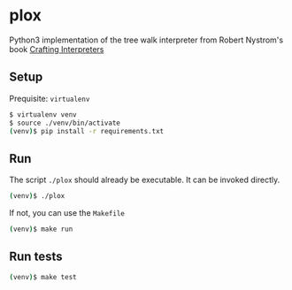 # plox

Python3 implementation of the tree walk interpreter from Robert Nystrom's book [Crafting Interpreters](https://craftinginterpreters.com/)

## Setup

Prequisite: `virtualenv`

```bash
$ virtualenv venv
$ source ./venv/bin/activate
(venv)$ pip install -r requirements.txt
```

## Run

The script `./plox` should already be executable. It can be invoked directly.

```bash
(venv)$ ./plox
```

If not, you can use the `Makefile`

```bash
(venv)$ make run
```

## Run tests

```bash
(venv)$ make test
```